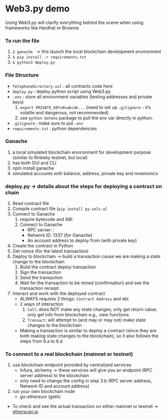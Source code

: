 # Web3.py demo 
Using Web3.py will clarify everything behind the scene when using frameworks like Hardhat or Brownie

### To run the file
1. ```$ ganache ``` -> this launch the local blockchain development environment
1. ```$ pip install -r requirements.txt ``` 
2. ```$ python3 deploy.py```

### File Structure

- `TelephoneDirectory.sol` : all contracts code here
- `deploy.py` : deploy python script using Web3.py
- `.env` : store all environment variables (testing addresses and private keys)
    1. `export PRIVATE_KEY=0xabcde...`  (need to set up `.gitignore` - it’s volatile and dangerous, not recommended)
    2. use `python-dotenv` package to pull the env var directly in python.
- `.gitignore` : make sure to put `.env` 
- `requirements.txt` : python dependencies

### Ganache
1. a local simulated blockchain environment for development purpose (similar to Rinkeby testnet, but local)
2. has both GUI and CLI
3. npm install ganache
4. simulated accounts with balance, address, private key and mnemonics

### deploy.py → details about the steps for deploying a contract on chain

1. Read contract file
2. Compile contract file (`pip install py-solc-x`) 
3. Connect to Ganache
    1. require bytecode and ABI 
    2. Connect to Ganache 
        - RPC server: <ID address>:<port>
        - Network ID: 1337 (for Ganache)
        - An account address to deploy from (with private key)
4. Create the contract in Python
5. Get nonce (for the latest transaction)
6. Deploy to blockchain → build a transaction cause we are making a state change to the blockchain
    1. Build the contract deploy transaction
    2. Sign the transaction
    3. Send the transaction
    4. Wait for the transaction to be mined (confirmation) and see the transaction receipt.
7. Interact and work with the deployed contract
    - ALWAYS requires 2 things: `Contract Address` and `ABI`
    - 2 ways of interaction
        1. `Call`: does NOT make any state changes; only get return value; only get info from blockchain e.g., view functions
        2. `Transact`:  will attempt to (and may or may not) make state changes to the blockchain 
    - Making a transaction is similar to deploy a contract (since they are both making state changes to the blockchain), so it also follows the steps from 6.a to 6.d


### To connect to a real blockchain (mainnet or testnet)

1. use blockchain endpoint provided by centralized services
    - Infura, alchemy → these services will give you an endpoint (RPC server address) to the blockchain
    - only need to change the config in step 3.b (RPC server address, Network ID and account address)
2. run your own blockchain node
    - go-ethereum (geth)

- To check and see the actual transaction on either mainnet or testnet → [etherscan.io](http://etherscan.io)
